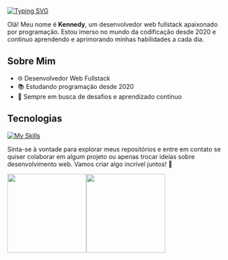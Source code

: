 [![Typing SVG](https://readme-typing-svg.demolab.com?font=Fira+Code&size=26&pause=1000&color=EF626C&random=false&width=600&lines=Bem-vindo+ao+meu+perfil+do+GitHub!+%F0%9F%91%8B)](https://git.io/typing-svg)

Olá! Meu nome é **Kennedy**, um desenvolvedor web fullstack apaixonado por programação. Estou imerso no mundo da codificação desde 2020 e continuo aprendendo e aprimorando minhas habilidades a cada dia.

## Sobre Mim

- 🌐 Desenvolvedor Web Fullstack
- 📚 Estudando programação desde 2020
- 🚀 Sempre em busca de desafios e aprendizado contínuo

## Tecnologias

[![My Skills](https://skillicons.dev/icons?i=js,ts,nodejs,bun,express,nest,elysia,react,next,astro,vue,nuxt,tailwind,sass,postgres,mysql,mongo,docker&perline=9)](https://skillicons.dev)

Sinta-se à vontade para explorar meus repositórios e entre em contato se quiser colaborar em algum projeto ou apenas trocar ideias sobre desenvolvimento web. Vamos criar algo incrível juntos! 🚀

<div style="display: flex">
<img height="180em" src="https://github-readme-stats.vercel.app/api?username=KennedyReisz&show_icons=true&theme=tokyonight"/>
  <img height="180em" src="https://github-readme-stats.vercel.app/api/top-langs/?username=KennedyReisz&layout=compact&theme=tokyonight"/>
</div>
